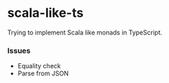 # scala-like-ts

Trying to implement Scala like monads in TypeScript.

### Issues

- Equality check
- Parse from JSON
